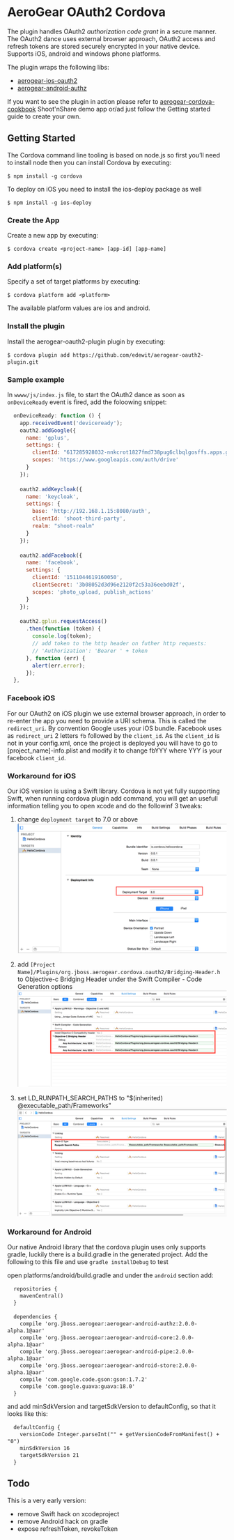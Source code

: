 # AeroGear OAuth2 Cordova
The plugin handles OAuth2 *authorization code grant* in a secure manner. The OAuth2 dance uses external browser approach, OAuth2 access and refresh tokens are stored securely encrypted in your native device. Supports iOS, android and windows phone platforms.

The plugin wraps the following libs:

* [aerogear-ios-oauth2](https://github.com/aerogear/aerogear-ios-oauth2)
* [aerogear-android-authz](https://github.com/aerogear/aerogear-android-authz)

If you want to see the plugin in action please refer to [aerogear-cordova-cookbook]() Shoot'nShare demo app or/ad just follow the Getting started guide to create your own.

## Getting Started

The Cordova command line tooling is based on node.js so first you’ll need to install node then you can install Cordova by executing:

	$ npm install -g cordova

To deploy on iOS you need to install the ios-deploy package as well

	$ npm install -g ios-deploy

### Create the App

Create a new app by executing:

	$ cordova create <project-name> [app-id] [app-name]

### Add platform(s)

Specify a set of target platforms by executing:

	$ cordova platform add <platform>

The available platform values are ios and android.

### Install the plugin

Install the aerogear-oauth2-plugin plugin by executing:

	$ cordova plugin add https://github.com/edewit/aerogear-oauth2-plugin.git

### Sample example

In `wwww/js/index.js` file, to start the OAuth2 dance as soon as `onDeviceReady` event is fired, add the foloowing snippet:

```javascript
  onDeviceReady: function () {
    app.receivedEvent('deviceready');
    oauth2.addGoogle({
      name: 'gplus',
      settings: {
        clientId: "617285928032-nnkcrot1827fmd738pug6clbqlgosffs.apps.googleusercontent.com",
        scopes: 'https://www.googleapis.com/auth/drive'
      }
    });
    
    oauth2.addKeycloak({
      name: 'keycloak',
      settings: {
        base: 'http://192.168.1.15:8080/auth',
        clientId: 'shoot-third-party',
        realm: "shoot-realm"
      }
    });
    
    oauth2.addFacebook({
      name: 'facebook',
      settings: {
        clientId: '1511044619160050',
        clientSecret: '3b08052d3d96e2120f2c53a36eebd02f',
        scopes: 'photo_upload, publish_actions'
      }
    });    

    oauth2.gplus.requestAccess()
      .then(function (token) {
        console.log(token);
        // add token to the http header on futher http requests:
        // 'Authorization': 'Bearer ' + token
      }, function (err) {
        alert(err.error);
      });
  },
```

### Facebook iOS

For our OAuth2 on iOS plugin we use external browser approach, in order to re-enter the app you need to provide a URI schema. This is called the ```redirect_uri```. By convention Google uses your iOS bundle. Facebook uses as ```redirect_uri``` 2 letters ```fb``` followed by the ```client_id```. As the ```client_id``` is not in your config.xml, once the project is deployed you will have to go to [project_name]-info.plist and modify it to change fbYYY where YYY is your facebook ```client_id```.

### Workaround for iOS

Our iOS version is using a Swift library. Cordova is not yet fully supporting Swift, when running cordova plugin add command, you will get an usefull information telling you to open xcode and do the followinf 3 tweaks:

1. change `deployment target` to 7.0 or above
![deployment target](ios_step_1.png "deployment target")

2. add `[Project Name]/Plugins/org.jboss.aerogear.cordova.oauth2/Bridging-Header.h` to Objective-c Bridging Header    under the Swift Compiler - Code Generation options
![bridging header](ios_step_2.png "bridging header")

3. set LD_RUNPATH_SEARCH_PATHS to "$(inherited) @executable_path/Frameworks"
![search path](ios_step_3.png "search path")

### Workaround for Android

Our native Android library that the cordova plugin uses only supports gradle, luckily there is a build.gradle in the generated project. Add the following to this file and use `gradle installDebug` to test

open platforms/android/build.gradle and under the `android` section add:

```
  repositories {
    mavenCentral()
  }

  dependencies {
    compile 'org.jboss.aerogear:aerogear-android-authz:2.0.0-alpha.1@aar'
    compile 'org.jboss.aerogear:aerogear-android-core:2.0.0-alpha.1@aar'
    compile 'org.jboss.aerogear:aerogear-android-pipe:2.0.0-alpha.1@aar'
    compile 'org.jboss.aerogear:aerogear-android-store:2.0.0-alpha.1@aar'
    compile 'com.google.code.gson:gson:1.7.2'
    compile 'com.google.guava:guava:18.0'
  }

```

and add minSdkVersion and targetSdkVersion to defaultConfig, so that it looks like this:

```
  defaultConfig {
    versionCode Integer.parseInt("" + getVersionCodeFromManifest() + "0")
    minSdkVersion 16
    targetSdkVersion 21
  }

```

## Todo

This is a very early version:
- remove Swift hack on xcodeproject
- remove Android hack on gradle
- expose refreshToken, revokeToken